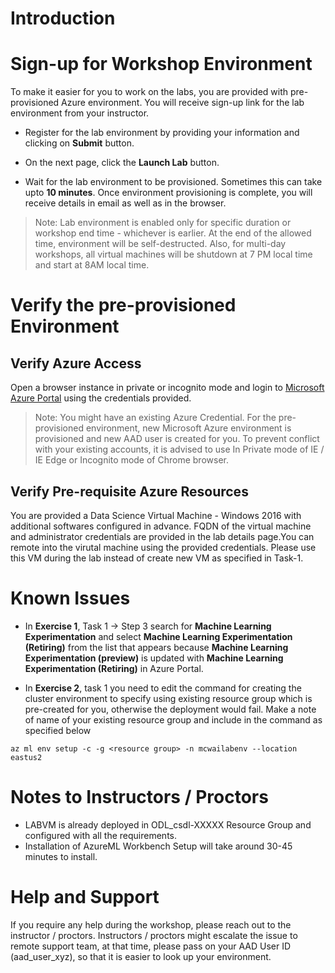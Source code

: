 # Introduction

# Sign-up for Workshop Environment

To make it easier for you to work on the labs, you are provided with pre-provisioned Azure environment. You will receive sign-up link for the lab environment from your instructor. 

* Register for the lab environment by providing your information and clicking on **Submit** button.

* On the next page, click the **Launch Lab** button.
 
* Wait for the lab environment to be provisioned. Sometimes this can take upto **10 minutes**. Once environment provisioning is complete, you will receive details in email as well as in the browser.
 
 > Note: Lab environment is enabled only for specific duration or workshop end time - whichever is earlier. At the end of the allowed time, environment will be self-destructed. Also, for multi-day workshops, all virtual machines will be shutdown at 7 PM local time and start at 8AM local time.

# Verify the pre-provisioned Environment

## Verify Azure Access

Open a browser instance in private or incognito mode and login to [Microsoft Azure Portal](https://portal.azure.com) using the credentials provided.

> Note: You might have an existing Azure Credential. For the pre-provisioned environment, new Microsoft Azure environment is provisioned and new AAD user is created for you. To prevent conflict with your existing accounts, it is advised to use In Private mode of IE / IE Edge or Incognito mode of Chrome browser.

## Verify Pre-requisite Azure Resources

You are provided a Data Science Virtual Machine - Windows 2016 with additional softwares configured in advance. FQDN of the virtual machine and administrator credentials are provided in the lab details page.You can remote into the virutal machine using the provided credentials. Please use this VM during the lab instead of create new VM as specified in Task-1.


# Known Issues
* In **Exercise 1**, Task 1 -> Step 3 search for **Machine Learning Experimentation** and select **Machine Learning Experimentation (Retiring)** from the list that appears because **Machine Learning Experimentation (preview)** is updated with **Machine Learning Experimentation (Retiring)** in Azure Portal.

* In **Exercise 2**, task 1 you need to edit the command for creating the cluster environment to specify using existing resource group which is pre-created for you, otherwise the deployment would fail. Make a note of name of your existing resource group and include in the command as specified below
```
az ml env setup -c -g <resource group> -n mcwailabenv --location eastus2
```

# Notes to Instructors / Proctors

* LABVM is already deployed in ODL_csdl-XXXXX Resource Group and configured with all the requirements.
* Installation of AzureML Workbench Setup will take around 30-45 minutes to install.

# Help and Support

If you require any help during the workshop, please reach out to the instructor / proctors. Instructors / proctors might escalate the issue to remote support team, at that time, please pass on your AAD User ID (aad_user_xyz), so that it is easier to look up your environment.



